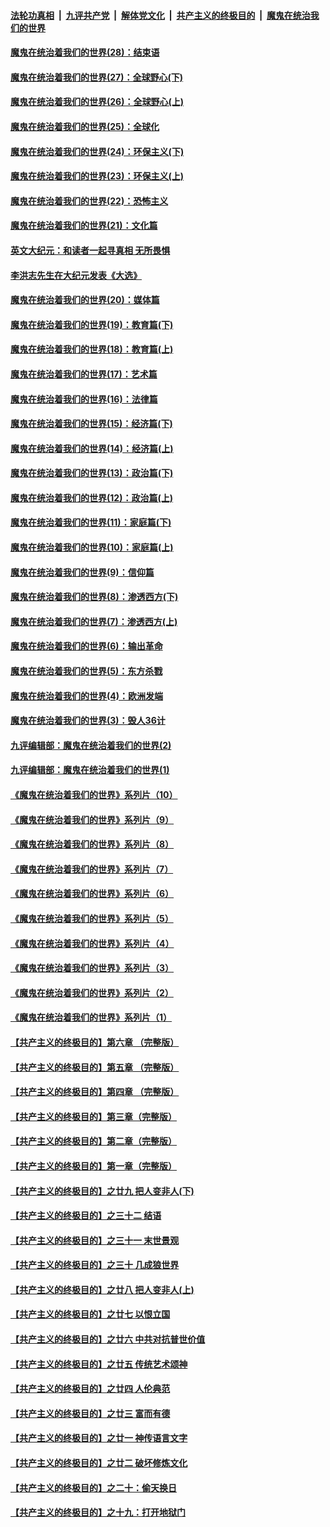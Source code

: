 ####  [法轮功真相](../../../../basic/blob/master/README.md?t=04140202) &nbsp;|&nbsp; [九评共产党](../../../../9ping.md/blob/master/README.md?t=04140202) &nbsp;|&nbsp; [解体党文化](../../../../jtdwh.md/blob/master/README.md?t=04140202)  &nbsp;|&nbsp; [共产主义的终极目的](../../../../gczydzjmd.md/blob/master/README.md?t=04140202) &nbsp;|&nbsp; [魔鬼在统治我们的世界](../../../../mgztzwmdsj.md/blob/master/README.md?t=04140202) 

#### [魔鬼在统治着我们的世界(28)：结束语](../pages/nsc422/n10936246.md?t=04140202) 

#### [魔鬼在统治着我们的世界(27)：全球野心(下)](../pages/nsc422/n10928319.md?t=04140202) 

#### [魔鬼在统治着我们的世界(26)：全球野心(上)](../pages/nsc422/n10900318.md?t=04140202) 

#### [魔鬼在统治着我们的世界(25)：全球化](../pages/nsc422/n10788205.md?t=04140202) 

#### [魔鬼在统治着我们的世界(24)：环保主义(下)](../pages/nsc422/n10695307.md?t=04140202) 

#### [魔鬼在统治着我们的世界(23)：环保主义(上)](../pages/nsc422/n10688613.md?t=04140202) 

#### [魔鬼在统治着我们的世界(22)：恐怖主义](../pages/nsc422/n10614727.md?t=04140202) 

#### [魔鬼在统治着我们的世界(21)：文化篇](../pages/nsc422/n10597706.md?t=04140202) 

#### [英文大纪元：和读者一起寻真相 无所畏惧](../pages/nsc422/n12542027.md?t=04140202) 

#### [李洪志先生在大纪元发表《大选》](../pages/nsc422/n12534746.md?t=04140202) 

#### [魔鬼在统治着我们的世界(20)：媒体篇](../pages/nsc422/n10586579.md?t=04140202) 

#### [魔鬼在统治着我们的世界(19)：教育篇(下)](../pages/nsc422/n10564808.md?t=04140202) 

#### [魔鬼在统治着我们的世界(18)：教育篇(上)](../pages/nsc422/n10526970.md?t=04140202) 

#### [魔鬼在统治着我们的世界(17)：艺术篇](../pages/nsc422/n10499093.md?t=04140202) 

#### [魔鬼在统治着我们的世界(16)：法律篇](../pages/nsc422/n10485969.md?t=04140202) 

#### [魔鬼在统治着我们的世界(15)：经济篇(下)](../pages/nsc422/n10469975.md?t=04140202) 

#### [魔鬼在统治着我们的世界(14)：经济篇(上)](../pages/nsc422/n10457370.md?t=04140202) 

#### [魔鬼在统治着我们的世界(13)：政治篇(下)](../pages/nsc422/n10448270.md?t=04140202) 

#### [魔鬼在统治着我们的世界(12)：政治篇(上)](../pages/nsc422/n10444576.md?t=04140202) 

#### [魔鬼在统治着我们的世界(11)：家庭篇(下)](../pages/nsc422/n10440961.md?t=04140202) 

#### [魔鬼在统治着我们的世界(10)：家庭篇(上)](../pages/nsc422/n10435448.md?t=04140202) 

#### [魔鬼在统治着我们的世界(9)：信仰篇](../pages/nsc422/n10432159.md?t=04140202) 

#### [魔鬼在统治着我们的世界(8)：渗透西方(下)](../pages/nsc422/n10429603.md?t=04140202) 

#### [魔鬼在统治着我们的世界(7)：渗透西方(上)](../pages/nsc422/n10426013.md?t=04140202) 

#### [魔鬼在统治着我们的世界(6)：输出革命](../pages/nsc422/n10421536.md?t=04140202) 

#### [魔鬼在统治着我们的世界(5)：东方杀戮](../pages/nsc422/n10417707.md?t=04140202) 

#### [魔鬼在统治着我们的世界(4)：欧洲发端](../pages/nsc422/n10414890.md?t=04140202) 

#### [魔鬼在统治着我们的世界(3)：毁人36计](../pages/nsc422/n10411583.md?t=04140202) 

#### [九评编辑部：魔鬼在统治着我们的世界(2)](../pages/nsc422/n10410036.md?t=04140202) 

#### [九评编辑部：魔鬼在统治着我们的世界(1)](../pages/nsc422/n10406825.md?t=04140202) 

#### [《魔鬼在统治着我们的世界》系列片（10）](../pages/nsc422/n12292670.md?t=04140202) 

#### [《魔鬼在统治着我们的世界》系列片（9）](../pages/nsc422/n12290859.md?t=04140202) 

#### [《魔鬼在统治着我们的世界》系列片（8）](../pages/nsc422/n12287445.md?t=04140202) 

#### [《魔鬼在统治着我们的世界》系列片（7）](../pages/nsc422/n12283425.md?t=04140202) 

#### [《魔鬼在统治着我们的世界》系列片（6）](../pages/nsc422/n12282314.md?t=04140202) 

#### [《魔鬼在统治着我们的世界》系列片（5）](../pages/nsc422/n12281419.md?t=04140202) 

#### [《魔鬼在统治着我们的世界》系列片（4）](../pages/nsc422/n12274024.md?t=04140202) 

#### [《魔鬼在统治着我们的世界》系列片（3）](../pages/nsc422/n12271322.md?t=04140202) 

#### [《魔鬼在统治着我们的世界》系列片（2）](../pages/nsc422/n12269049.md?t=04140202) 

#### [《魔鬼在统治着我们的世界》系列片（1）](../pages/nsc422/n12267575.md?t=04140202) 

#### [【共产主义的终极目的】第六章 （完整版）](../pages/nsc422/n11428913.md?t=04140202) 

#### [【共产主义的终极目的】第五章 （完整版）](../pages/nsc422/n11428912.md?t=04140202) 

#### [【共产主义的终极目的】第四章 （完整版）](../pages/nsc422/n11428907.md?t=04140202) 

#### [【共产主义的终极目的】第三章（完整版）](../pages/nsc422/n11428848.md?t=04140202) 

#### [【共产主义的终极目的】第二章（完整版）](../pages/nsc422/n11428831.md?t=04140202) 

#### [【共产主义的终极目的】第一章（完整版）](../pages/nsc422/n11417651.md?t=04140202) 

#### [【共产主义的终极目的】之廿九 把人变非人(下)](../pages/nsc422/n11344140.md?t=04140202) 

#### [【共产主义的终极目的】之三十二 结语](../pages/nsc422/n11360535.md?t=04140202) 

#### [【共产主义的终极目的】之三十一 末世景观](../pages/nsc422/n11351129.md?t=04140202) 

#### [【共产主义的终极目的】之三十 几成狼世界](../pages/nsc422/n11348280.md?t=04140202) 

#### [【共产主义的终极目的】之廿八 把人变非人(上)](../pages/nsc422/n11340492.md?t=04140202) 

#### [【共产主义的终极目的】之廿七 以恨立国](../pages/nsc422/n11336944.md?t=04140202) 

#### [【共产主义的终极目的】之廿六 中共对抗普世价值](../pages/nsc422/n11324785.md?t=04140202) 

#### [【共产主义的终极目的】之廿五 传统艺术颂神](../pages/nsc422/n11296396.md?t=04140202) 

#### [【共产主义的终极目的】之廿四 人伦典范](../pages/nsc422/n11296397.md?t=04140202) 

#### [【共产主义的终极目的】之廿三 富而有德](../pages/nsc422/n11283598.md?t=04140202) 

#### [【共产主义的终极目的】之廿一 神传语言文字](../pages/nsc422/n11263265.md?t=04140202) 

#### [【共产主义的终极目的】之廿二 破坏修炼文化](../pages/nsc422/n11245728.md?t=04140202) 

#### [【共产主义的终极目的】之二十：偷天换日](../pages/nsc422/n11238846.md?t=04140202) 

#### [【共产主义的终极目的】之十九：打开地狱门](../pages/nsc422/n11206376.md?t=04140202) 

